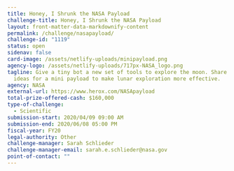 ```yaml
---
title: Honey, I Shrunk the NASA Payload
challenge-title: Honey, I Shrunk the NASA Payload
layout: front-matter-data-markdownify-content
permalink: /challenge/nasapayload/
challenge-id: "1119"
status: open
sidenav: false
card-image: /assets/netlify-uploads/minipayload.png
agency-logo: /assets/netlify-uploads/717px-NASA_logo.png
tagline: Give a tiny bot a new set of tools to explore the moon. Share your
  ideas for a mini payload to make lunar exploration more effective.
agency: NASA
external-url: https://www.herox.com/NASApayload
total-prize-offered-cash: $160,000
type-of-challenge:
  - Scientific
submission-start: 2020/04/09 09:00 AM
submission-end: 2020/06/08 05:00 PM
fiscal-year: FY20
legal-authority: Other
challenge-manager: Sarah Schlieder
challenge-manager-email: sarah.e.schlieder@nasa.gov
point-of-contact: ""
---
```

